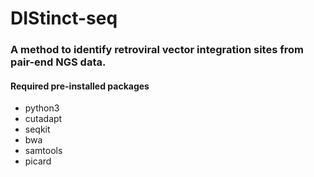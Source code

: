 # DIStinct-seq
### A method to identify retroviral vector integration sites from pair-end NGS data.

#### Required pre-installed packages
* python3
* cutadapt
* seqkit
* bwa
* samtools
* picard
